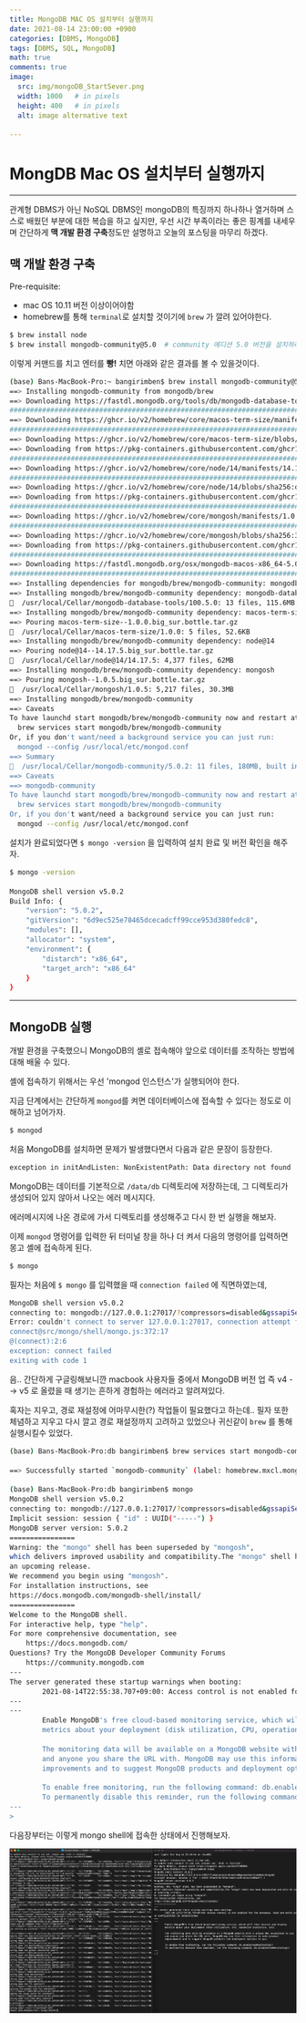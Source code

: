 ```yaml
---
title: MongoDB MAC OS 설치부터 실행까지
date: 2021-08-14 23:00:00 +0900
categories: [DBMS, MongoDB]
tags: [DBMS, SQL, MongoDB] 
math: true
comments: true
image:
  src: img/mongoDB_StartSever.png
  width: 1000   # in pixels
  height: 400   # in pixels
  alt: image alternative text

---
```


# MongDB Mac OS 설치부터 실행까지

---

관계형 DBMS가 아닌 NoSQL DBMS인 mongoDB의 특징까지 하나하나 열거하며 스스로 배웠던 부분에 대한 복습을 하고 싶지만, 우선 시간 부족이라는 좋은 핑계를 내세우며 간단하게 **맥 개발 환경 구축**정도만 설명하고 오늘의 포스팅을 마무리 하겠다.

## 맥 개발 환경 구축

Pre-requisite:

- mac OS 10.11 버전 이상이어야함
- homebrew를 통해 `terminal`로 설치할 것이기에 `brew` 가 깔려 있어야한다.

```bash
$ brew install node
$ brew install mongodb-community@5.0  # community 에디션 5.0 버전을 설치하라는 소리 (글을 쓴 시점의 최신 버전)
```

이렇게 커맨드를 치고 엔터를 **빵!** 치면 아래와 같은 결과를 볼 수 있을것이다.

```bash
(base) Bans-MacBook-Pro:~ bangirimben$ brew install mongodb-community@5.0
==> Installing mongodb-community from mongodb/brew
==> Downloading https://fastdl.mongodb.org/tools/db/mongodb-database-tools-macos-x86_64-100.
######################################################################## 100.0%
==> Downloading https://ghcr.io/v2/homebrew/core/macos-term-size/manifests/1.0.0
######################################################################## 100.0%
==> Downloading https://ghcr.io/v2/homebrew/core/macos-term-size/blobs/sha256:a19d9785c6b4d8
==> Downloading from https://pkg-containers.githubusercontent.com/ghcr1/blobs/sha256:a19d978
######################################################################## 100.0%
==> Downloading https://ghcr.io/v2/homebrew/core/node/14/manifests/14.17.5
######################################################################## 100.0%
==> Downloading https://ghcr.io/v2/homebrew/core/node/14/blobs/sha256:d5a953dc4cb682a7e5c9a0
==> Downloading from https://pkg-containers.githubusercontent.com/ghcr1/blobs/sha256:d5a953d
######################################################################## 100.0%
==> Downloading https://ghcr.io/v2/homebrew/core/mongosh/manifests/1.0.5
######################################################################## 100.0%
==> Downloading https://ghcr.io/v2/homebrew/core/mongosh/blobs/sha256:36c31f20e685f007af3812
==> Downloading from https://pkg-containers.githubusercontent.com/ghcr1/blobs/sha256:36c31f2
######################################################################## 100.0%
==> Downloading https://fastdl.mongodb.org/osx/mongodb-macos-x86_64-5.0.2.tgz
######################################################################## 100.0%
==> Installing dependencies for mongodb/brew/mongodb-community: mongodb-database-tools, macos-term-size, node@14 and mongosh
==> Installing mongodb/brew/mongodb-community dependency: mongodb-database-tools
🍺  /usr/local/Cellar/mongodb-database-tools/100.5.0: 13 files, 115.6MB, built in 6 seconds
==> Installing mongodb/brew/mongodb-community dependency: macos-term-size
==> Pouring macos-term-size--1.0.0.big_sur.bottle.tar.gz
🍺  /usr/local/Cellar/macos-term-size/1.0.0: 5 files, 52.6KB
==> Installing mongodb/brew/mongodb-community dependency: node@14
==> Pouring node@14--14.17.5.big_sur.bottle.tar.gz
🍺  /usr/local/Cellar/node@14/14.17.5: 4,377 files, 62MB
==> Installing mongodb/brew/mongodb-community dependency: mongosh
==> Pouring mongosh--1.0.5.big_sur.bottle.tar.gz
🍺  /usr/local/Cellar/mongosh/1.0.5: 5,217 files, 30.3MB
==> Installing mongodb/brew/mongodb-community
==> Caveats
To have launchd start mongodb/brew/mongodb-community now and restart at login:
  brew services start mongodb/brew/mongodb-community
Or, if you don't want/need a background service you can just run:
  mongod --config /usr/local/etc/mongod.conf
==> Summary
🍺  /usr/local/Cellar/mongodb-community/5.0.2: 11 files, 180MB, built in 7 seconds
==> Caveats
==> mongodb-community
To have launchd start mongodb/brew/mongodb-community now and restart at login:
  brew services start mongodb/brew/mongodb-community
Or, if you don't want/need a background service you can just run:
  mongod --config /usr/local/etc/mongod.conf
```

설치가 완료되었다면 `$ mongo -version` 을 입력하여 설치 완료 및 버전 확인을 해주자.

```bash
$ mongo -version 

MongoDB shell version v5.0.2
Build Info: {
    "version": "5.0.2",
    "gitVersion": "6d9ec525e78465dcecadcff99cce953d380fedc8",
    "modules": [],
    "allocator": "system",
    "environment": {
        "distarch": "x86_64",
        "target_arch": "x86_64"
    }
}
```

---

## MongoDB 실행

개발 환경을 구축했으니 MongoDB의 셸로 접속해야 앞으로 데이터를 조작하는 방법에 대해 배울 수 있다. 

셸에 접속하기 위해서는 우선 'mongod 인스턴스'가 실행되어야 한다.

지금 단계에서는 간단하게 `mongod`를 켜면 데이터베이스에 접속할 수 있다는 정도로 이해하고 넘어가자.

```bash
$ mongod
```

처음 MongoDB를 설치하면 문제가 발생했다면서 다음과 같은 문장이 등장한다.

```bash
exception in initAndListen: NonExistentPath: Data directory not found
```

MongoDB는 데이터를 기본적으로 `/data/db` 디렉토리에 저장하는데, 그 디렉토리가 생성되어 있지 않아서 나오는 에러 메시지다.

에러메시지에 나온 경로에 가서 디렉토리를 생성해주고 다시 한 번 실행을 해보자.

이제 `mongod` 명령어를 입력한 뒤 터미널 창을 하나 더 켜서 다음의 명령어를 입력하면 몽고 셸에 접속하게 된다.

```bash
$ mongo
```

필자는 처음에 `$ mongo` 를 입력했을 때 `connection failed` 에 직면하였는데, 

```bash
MongoDB shell version v5.0.2
connecting to: mongodb://127.0.0.1:27017/?compressors=disabled&gssapiServiceName=mongodb
Error: couldn't connect to server 127.0.0.1:27017, connection attempt failed: SocketException: Error connecting to 127.0.0.1:27017 :: caused by :: Connection refused :
connect@src/mongo/shell/mongo.js:372:17
@(connect):2:6
exception: connect failed
exiting with code 1

```

음.. 간단하게 구글링해보니깐 macbook 사용자들 중에서 MongoDB 버전 업 즉 v4 --> v5 로 올렸을 때 생기는 흔하게 경험하는 에러라고 알려져있다. 

혹자는 지우고, 경로 재설정에 어마무시한(?) 작업들이 필요했다고 하는데.. 필자 또한 체념하고 지우고 다시 깔고 경로 재설정까지 고려하고 있었으나 귀신같이 `brew` 를 통해 실행시킬수 있었다.

```bash
(base) Bans-MacBook-Pro:db bangirimben$ brew services start mongodb-community@5.0

==> Successfully started `mongodb-community` (label: homebrew.mxcl.mongodb-com

(base) Bans-MacBook-Pro:db bangirimben$ mongo
MongoDB shell version v5.0.2
connecting to: mongodb://127.0.0.1:27017/?compressors=disabled&gssapiServiceName=mongodb
Implicit session: session { "id" : UUID("-----") }
MongoDB server version: 5.0.2
================
Warning: the "mongo" shell has been superseded by "mongosh",
which delivers improved usability and compatibility.The "mongo" shell has been deprecated and will be removed in
an upcoming release.
We recommend you begin using "mongosh".
For installation instructions, see
https://docs.mongodb.com/mongodb-shell/install/
================
Welcome to the MongoDB shell.
For interactive help, type "help".
For more comprehensive documentation, see
	https://docs.mongodb.com/
Questions? Try the MongoDB Developer Community Forums
	https://community.mongodb.com
---
The server generated these startup warnings when booting: 
        2021-08-14T22:55:38.707+09:00: Access control is not enabled for the database. Read and write access to data and configuration is unrestricted
---
---
        Enable MongoDB's free cloud-based monitoring service, which will then receive and display
        metrics about your deployment (disk utilization, CPU, operation statistics, etc).

        The monitoring data will be available on a MongoDB website with a unique URL accessible to you
        and anyone you share the URL with. MongoDB may use this information to make product
        improvements and to suggest MongoDB products and deployment options to you.

        To enable free monitoring, run the following command: db.enableFreeMonitoring()
        To permanently disable this reminder, run the following command: db.disableFreeMonitoring()
---
> 

```

다음장부터는 이렇게 mongo shell에 접속한 상태에서 진행해보자.

![MongoDB Ready](img/mongoDB_StartSever.png)

